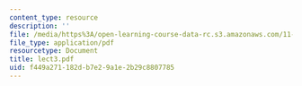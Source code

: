 ```yaml
---
content_type: resource
description: ''
file: /media/https%3A/open-learning-course-data-rc.s3.amazonaws.com/11-947-race-immigration-and-planning-spring-2005/f449a271182db7e29a1e2b29c8807785_lect3.pdf
file_type: application/pdf
resourcetype: Document
title: lect3.pdf
uid: f449a271-182d-b7e2-9a1e-2b29c8807785
---
```

